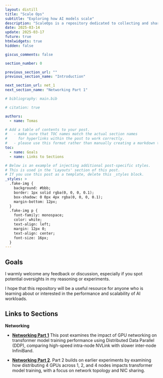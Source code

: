 ```yaml
---
layout: distill
title: "Scale Ops"
subtitle: "Exploring how AI models scale"
description: "ScaleOps is a repository dedicated to collecting and sharing findings from exploring and optimizing the scalability and performance of AI workloads."
date: 2025-03-14
update: 2025-03-17
future: true
htmlwidgets: true
hidden: false

giscus_comments: false

section_number: 0

previous_section_url: ""
previous_section_name: "Introduction"

next_section_url: net_1
next_section_name: "Networking Part 1"

# bibliography: main.bib

# citation: true

authors:
  - name: Tomas

# Add a table of contents to your post.
#   - make sure that TOC names match the actual section names
#     for hyperlinks within the post to work correctly.
#   - please use this format rather than manually creating a markdown table of contents.
toc:
  - name: Goals
  - name: Links to Sections

# Below is an example of injecting additional post-specific styles.
# This is used in the 'Layouts' section of this post.
# If you use this post as a template, delete this _styles block.
_styles: >
  .fake-img {
    background: #bbb;
    border: 1px solid rgba(0, 0, 0, 0.1);
    box-shadow: 0 0px 4px rgba(0, 0, 0, 0.1);
    margin-bottom: 12px;
  }
  .fake-img p {
    font-family: monospace;
    color: white;
    text-align: left;
    margin: 12px 0;
    text-align: center;
    font-size: 16px;
  }
---
```


## Goals

I warmly welcome any feedback or discussion, especially if you spot potential oversights in my reasoning or experiments.

I hope that this repository will be a useful resource for anyone who is learning about or interested in the performance and scalability of AI workloads.

## Links to Sections

**Networking**

- [**Networking Part 1**](net_1) This post examines the impact of GPU networking on transformer model training performance using Distributed Data Parallel (DDP), comparing high-speed intra-node NVLink with slower inter-node InfiniBand.

- [**Networking Part 2**](net_2). Part 2 builds on earlier experiments by examining how distributing 4 GPUs across 1, 2, and 4 nodes impacts transformer model training, with a focus on network topology and NIC sharing.
